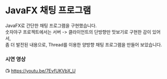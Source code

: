 # JavaFX 채팅 프로그램
JavaFX로 간단한 채팅 프로그램을 구현했습니다. <br>
숫자야구 프로젝트에서는 서버 -> 클라이언트의 단방향만 맛보기로 구현한 감이 있어서,<br>
좀 더 발전된 내용으로, Thread를 이용한 양방향 채팅 프로그램을 만들어 보았습니다.<br>

### 시연 영상
📺 https://youtu.be/7EvfUKVbX_U
